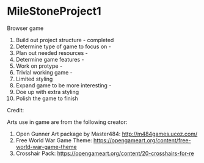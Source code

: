 # MileStoneProject1
Browser game
1. Build out project structure  - completed
2. Determine type of game to focus on -
3. Plan out needed resources -
4. Determine game features - 
4. Work on protype -
5. Trivial working game -
6. Limited styling 
7. Expand game to be more interesting - 
8. Doe up with extra styling
9. Polish the game to finish


Credit:

Arts use in game are from the following creator:

1. Open Gunner Art package by Master484: http://m484games.ucoz.com/
2. Free World War Game Theme: https://opengameart.org/content/free-world-war-game-theme
3. Crosshair Pack: https://opengameart.org/content/20-crosshairs-for-re